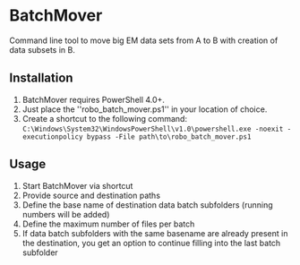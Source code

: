 # BatchMover
Command line tool to move big EM data sets from A to B with creation of data subsets in B.

## Installation
1. BatchMover requires PowerShell 4.0+.
2. Just place the ''robo_batch_mover.ps1'' in your location of choice.
3. Create a shortcut to the following command: `C:\Windows\System32\WindowsPowerShell\v1.0\powershell.exe -noexit -executionpolicy bypass -File path\to\robo_batch_mover.ps1`


## Usage
1. Start BatchMover via shortcut
2. Provide source and destination paths
3. Define the base name of destination data batch subfolders (running numbers will be added)
4. Define the maximum number of files per batch
5. If data batch subfolders with the same basename are already present in the destination, you get an option to continue filling into the last batch subfolder
